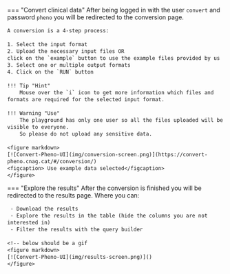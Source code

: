 
=== "Convert clinical data"
	After being logged in with the user `convert` and password `pheno`
	you will be redirected to the conversion page.

	A conversion is a 4-step process:

	1. Select the input format
	2. Upload the necessary input files OR
	click on the `example` button to use the example files provided by us
	3. Select one or multiple output formats
	4. Click on the `RUN` button

	!!! Tip "Hint"
		Mouse over the `i` icon to get more information which files and formats are required for the selected input format.

	!!! Warning "Use"
		The playground has only one user so all the files uploaded will be visible to everyone.
		So please do not upload any sensitive data.

	<figure markdown>
	[![Convert-Pheno-UI](img/conversion-screen.png)](https://convert-pheno.cnag.cat/#/conversion/)
	<figcaption> Use example data selected</figcaption>
	</figure>


=== "Explore the results"
	After the conversion is finished you will be redirected to the results page. Where you can:

	 - Download the results
	 - Explore the results in the table (hide the columns you are not interested in)
	 - Filter the results with the query builder

	<!-- below should be a gif
	<figure markdown>
	[![Convert-Pheno-UI](img/results-screen.png)]()
	</figure>
